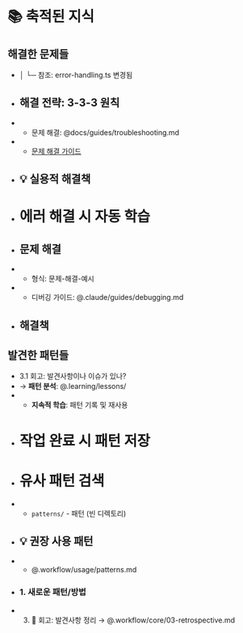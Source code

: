 # 📚 축적된 지식

## 해결한 문제들
- │  └─ 참조: error-handling.ts 변경됨
- ## 해결 전략: 3-3-3 원칙
- - 문제 해결: @docs/guides/troubleshooting.md
- - [문제 해결 가이드](docs/guides/troubleshooting.md)
- ## 💡 실용적 해결책
- # 에러 해결 시 자동 학습
- ## 문제 해결
- - 형식: 문제-해결-예시
- - 디버깅 가이드: @.claude/guides/debugging.md
- ## 해결책

## 발견한 패턴들
- 3.1 회고: 발견사항이나 이슈가 있나?
- → **패턴 분석**: @.learning/lessons/
- - **지속적 학습**: 패턴 기록 및 재사용
- # 작업 완료 시 패턴 저장
- # 유사 패턴 검색
- - `patterns/` - 패턴 (빈 디렉토리)
- ## 💡 권장 사용 패턴
- - @.workflow/usage/patterns.md
- ### 1. 새로운 패턴/방법
- 3. 🤔 회고: 발견사항 정리 → @.workflow/core/03-retrospective.md
